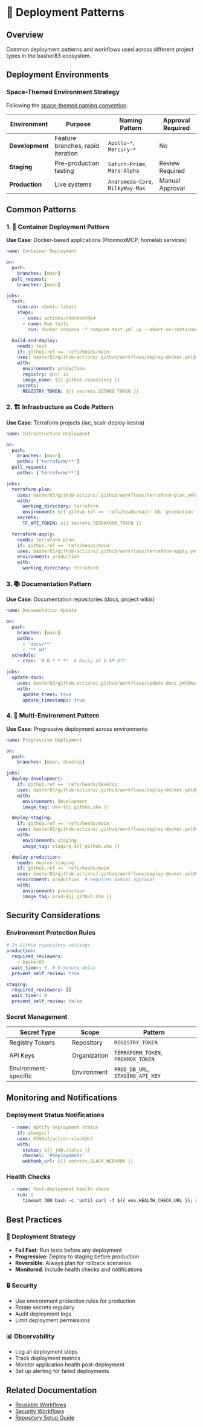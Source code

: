 # 🚀 Deployment Patterns

## Overview

Common deployment patterns and workflows used across different project types in the basher83 ecosystem.

## Deployment Environments

### Space-Themed Environment Strategy

Following the [space-themed naming convention](../../../mission-control/repo-naming-conventions.md):

| Environment | Purpose | Naming Pattern | Approval Required |
|-------------|---------|----------------|-------------------|
| **Development** | Feature branches, rapid iteration | `Apollo-*`, `Mercury-*` | No |
| **Staging** | Pre-production testing | `Saturn-Prime`, `Mars-Alpha` | Review Required |
| **Production** | Live systems | `Andromeda-Core`, `MilkyWay-Max` | Manual Approval |

## Common Patterns

### 1. 🐳 Container Deployment Pattern

**Use Case**: Docker-based applications (ProxmoxMCP, homelab services)

```yaml
name: Container Deployment

on:
  push:
    branches: [main]
  pull_request:
    branches: [main]

jobs:
  test:
    runs-on: ubuntu-latest
    steps:
      - uses: actions/checkout@v4
      - name: Run tests
        run: docker compose -f compose.test.yml up --abort-on-container-exit

  build-and-deploy:
    needs: test
    if: github.ref == 'refs/heads/main'
    uses: basher83/github-actions/.github/workflows/deploy-docker.yml@main
    with:
      environment: production
      registry: ghcr.io
      image_name: ${{ github.repository }}
    secrets:
      REGISTRY_TOKEN: ${{ secrets.GITHUB_TOKEN }}
```

### 2. 🏗️ Infrastructure as Code Pattern

**Use Case**: Terraform projects (iac, scalr-deploy-kestra)

```yaml
name: Infrastructure Deployment

on:
  push:
    branches: [main]
    paths: ['terraform/**']
  pull_request:
    paths: ['terraform/**']

jobs:
  terraform-plan:
    uses: basher83/github-actions/.github/workflows/terraform-plan.yml@main
    with:
      working_directory: terraform
      environment: ${{ github.ref == 'refs/heads/main' && 'production' || 'staging' }}
    secrets:
      TF_API_TOKEN: ${{ secrets.TERRAFORM_TOKEN }}

  terraform-apply:
    needs: terraform-plan
    if: github.ref == 'refs/heads/main'
    uses: basher83/github-actions/.github/workflows/terraform-apply.yml@main
    environment: production
    with:
      working_directory: terraform
```

### 3. 📚 Documentation Pattern

**Use Case**: Documentation repositories (docs, project wikis)

```yaml
name: Documentation Update

on:
  push:
    branches: [main]
    paths: 
      - 'docs/**'
      - '**.md'
  schedule:
    - cron: '0 6 * * *'  # Daily at 6 AM UTC

jobs:
  update-docs:
    uses: basher83/github-actions/.github/workflows/update-docs.yml@main
    with:
      update_trees: true
      update_timestamps: true
```

### 4. 🔄 Multi-Environment Pattern

**Use Case**: Progressive deployment across environments

```yaml
name: Progressive Deployment

on:
  push:
    branches: [main, develop]

jobs:
  deploy-development:
    if: github.ref == 'refs/heads/develop'
    uses: basher83/github-actions/.github/workflows/deploy-docker.yml@main
    with:
      environment: development
      image_tag: dev-${{ github.sha }}

  deploy-staging:
    if: github.ref == 'refs/heads/main'
    uses: basher83/github-actions/.github/workflows/deploy-docker.yml@main
    with:
      environment: staging
      image_tag: staging-${{ github.sha }}

  deploy-production:
    needs: deploy-staging
    if: github.ref == 'refs/heads/main'
    uses: basher83/github-actions/.github/workflows/deploy-docker.yml@main
    environment: production  # Requires manual approval
    with:
      environment: production
      image_tag: prod-${{ github.sha }}
```

## Security Considerations

### Environment Protection Rules

```yaml
# In GitHub repository settings
production:
  required_reviewers: 
    - basher83
  wait_timer: 5  # 5-minute delay
  prevent_self_review: true

staging:
  required_reviewers: []
  wait_timer: 0
  prevent_self_review: false
```

### Secret Management

| Secret Type | Scope | Pattern |
|-------------|-------|---------|
| Registry Tokens | Repository | `REGISTRY_TOKEN` |
| API Keys | Organization | `TERRAFORM_TOKEN`, `PROXMOX_TOKEN` |
| Environment-specific | Environment | `PROD_DB_URL`, `STAGING_API_KEY` |

## Monitoring and Notifications

### Deployment Status Notifications

```yaml
  - name: Notify deployment status
    if: always()
    uses: 8398a7/action-slack@v3
    with:
      status: ${{ job.status }}
      channel: '#deployments'
      webhook_url: ${{ secrets.SLACK_WEBHOOK }}
```

### Health Checks

```yaml
  - name: Post-deployment health check
    run: |
      timeout 300 bash -c 'until curl -f ${{ env.HEALTH_CHECK_URL }}; do sleep 5; done'
```

## Best Practices

### 🎯 Deployment Strategy
- **Fail Fast**: Run tests before any deployment
- **Progressive**: Deploy to staging before production
- **Reversible**: Always plan for rollback scenarios
- **Monitored**: Include health checks and notifications

### 🔒 Security
- Use environment protection rules for production
- Rotate secrets regularly
- Audit deployment logs
- Limit deployment permissions

### 📊 Observability
- Log all deployment steps
- Track deployment metrics
- Monitor application health post-deployment
- Set up alerting for failed deployments

## Related Documentation

- [Reusable Workflows](./reusable-workflows.md)
- [Security Workflows](./security-workflows.md)
- [Repository Setup Guide](../repo-setup-guide.md)